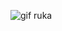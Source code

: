 ![gif ruka](https://user-images.githubusercontent.com/50201452/186163964-0650d0f5-375e-4b69-9f15-e619fa24fd43.gif)
 

